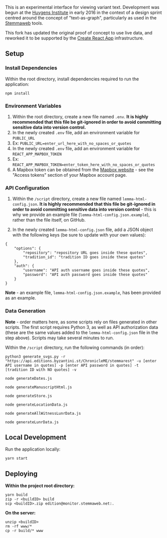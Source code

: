 This is an experimental interface for viewing variant text. Development was begun at the [Huygens Institute](http://huygens.knaw.nl/) in early 2016 in the context of a design sprint centred around the concept of "text-as-graph", particularly as used in the [Stemmaweb](https://stemmaweb.net/) tools.

This fork has updated the original proof of concept to use live data, and reworked it to be supported by the [Create React App](https://github.com/facebook/create-react-app) infrastructure.

## Setup

### Install Dependencies

Within the root directory, install dependencies required to run the application:  
```
npm install
```

### Environment Variables
1. Within the root directory, create a new file named `.env`. **It is highly recommended that this file be git-ignored in order to avoid committing sensitive data into version control.**
2. In the newly created `.env` file, add an environment variable for `PUBLIC_URL`
  1. Ex: `PUBLIC_URL=enter_url_here_with_no_spaces_or_quotes`
2. In the newly created `.env` file, add an environment variable for `REACT_APP_MAPBOX_TOKEN`
  1. Ex: `REACT_APP_MAPBOX_TOKEN=enter_token_here_with_no_spaces_or_quotes`
  2. A Mapbox token can be obtained from the [Mapbox website](www.mapbox.com) - see the "Access tokens" section of your Mapbox account page.

### API Configuration
1. Within the `/script` directory, create a new file named `lemma-html-config.json`.  **It is highly recommended that this file be git-ignored in order to avoid committing sensitive data into version control** - this is why we provide an example file (`lemma-html-config.json.example`), rather than the file itself, on GitHub.

2. In the newly created `lemma-html-config.json` file, add a JSON object with the following keys (be sure to update with your own values):

```
{
    "options": {
        "repository": "repository URL goes inside these quotes",
        "tradition_id": "tradition ID goes inside these quotes"
    },
    "auth": {
        "username": "API auth username goes inside these quotes",
        "password": "API auth password goes inside these quotes"
    }
}
```

**Note** - an example file, `lemma-html-config.json.example`, has been provided as an example.


### Data Generation

**Note** - order matters here, as some scripts rely on files generated in other scripts. The first script requires Python 3, as well as API authorization data (these are the same values added to the `lemma-html-config.json` file in the step above). Scripts may take several minutes to run.

Within the `/script` directory, run the following commands (in order):

```
python3 generate_svgs.py -r "https://api.editions.byzantini.st/ChronicleME/stemmarest" -u [enter API username in quotes] -p [enter API password in quotes] -t [tradition ID with NO quotes] -v
```


```
node generateDates.js
```


```
node generateManuscriptHtml.js
```

```
node generateStore.js
```

```
node generateLocationData.js
```

```
node generateAllWitnessLunrData.js
```

```
node generateLunrData.js
```

## Local Development
Run the application locally:
```
yarn start
```

## Deploying
**Within the project root directory:**
```
yarn build   
zip -r <buildID> build
scp <buildID>.zip edition@monitor.stemmaweb.net:.
```

**On the server:**  
```rm -rf build
unzip <buildID>
rm -rf www/*
cp -r build/* www
```
